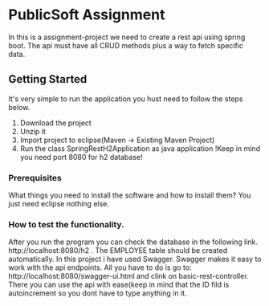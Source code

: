 # PublicSoft Assignment
In this is a assignment-project we need to create a rest api using spring boot.
The api must have all CRUD methods plus a way to fetch specific data.

## Getting Started
It's very simple to run the application you hust need to follow the steps below.
1. Download the project
2. Unzip it
3. Import project to eclipse(Maven -> Existing Maven Project)
4. Run the class SpringRestH2Application as java application
!Keep in mind you need port 8080 for h2 database!
### Prerequisites
What things you need to install the software and how to install them?
You just need eclipse nothing else.

### How to test the functionality.
After you run the program you can check the database in the following link.
http://localhost:8080/h2 .
The EMPLOYEE table should be created automatically.
In this project i have used Swagger. Swagger makes it easy to work with the api endpoints.
All you have to do is go to: http://localhost:8080/swagger-ui.html and clink on basic-rest-controller.
There you can use the api with ease(keep in mind that the ID fild is autoincrement so you dont have to type anything in it.

